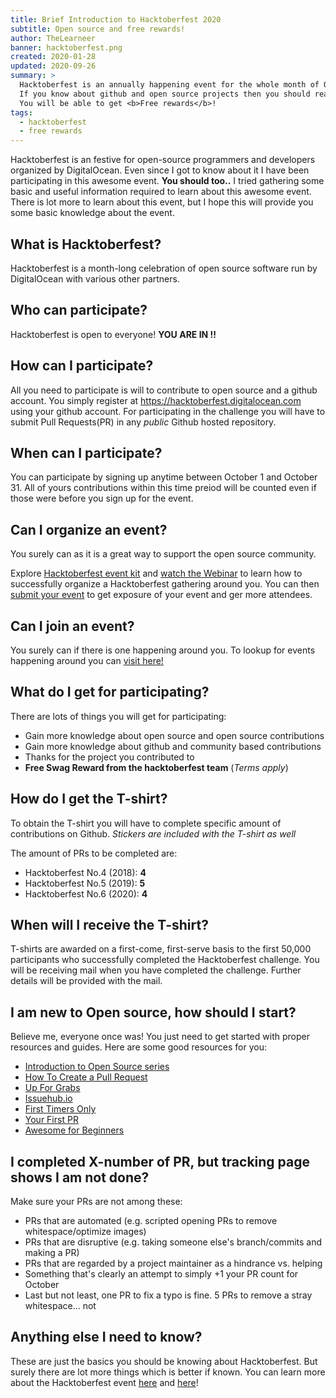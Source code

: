 ```yaml
---
title: Brief Introduction to Hacktoberfest 2020
subtitle: Open source and free rewards!
author: TheLearneer
banner: hacktoberfest.png
created: 2020-01-28
updated: 2020-09-26
summary: >
  Hacktoberfest is an annually happening event for the whole month of October.
  If you know about github and open source projects then you should read this article.
  You will be able to get <b>Free rewards</b>!
tags:
  - hacktoberfest
  - free rewards
---
```


Hacktoberfest is an festive for open-source programmers and developers organized by DigitalOcean. Even since I got to know about it I have been participating in this awesome event. **You should too..** I tried gathering some basic and useful information required to learn about this awesome event. There is lot more to learn about this event, but I hope this will provide you some basic knowledge about the event.

## **What is Hacktoberfest?**
Hacktoberfest is a month-long celebration of open source software run by DigitalOcean with various other partners.

## **Who can participate?**
Hacktoberfest is open to everyone! **YOU ARE IN !!**

## **How can I participate?**
All you need to participate is will to contribute to open source and a github account. You simply register at https://hacktoberfest.digitalocean.com using your github account. For participating in the challenge you will have to submit Pull Requests(PR) in any _public_ Github hosted repository.

## **When can I participate?**
You can participate by signing up anytime between October 1 and October 31. All of yours contributions within this time preiod will be counted even if those were before you sign up for the event.

## **Can I organize an event?**
You surely can as it is a great way to support the open source community.

Explore [Hacktoberfest event kit](https://hacktoberfest.digitalocean.com/eventkit) and [watch the Webinar](https://youtu.be/IC-sCZrDz04) to learn how to successfully organize a Hacktoberfest gathering around you. You can then [submit your event](https://hacktoberfest.digitalocean.com/eventkit#form) to get exposure of your event and ger more attendees.

## **Can I join an event?**
You surely can if there is one happening around you.
To lookup for events happening around you can [visit here!](https://hacktoberfest.digitalocean.com/events)

## **What do I get for participating?**
There are lots of things you will get for participating:
- Gain more knowledge about open source and open source contributions
- Gain more knowledge about github and community based contributions
- Thanks for the project you contributed to
- **Free Swag Reward from the hacktoberfest team** (*Terms apply*)

## **How do I get the T-shirt?**
To obtain the T-shirt you will have to complete specific amount of contributions on Github.
*Stickers are included with the T-shirt as well*

The amount of PRs to be completed are:
- Hacktoberfest No.4 (2018): **4**
- Hacktoberfest No.5 (2019): **5**
- Hacktoberfest No.6 (2020): **4**

## **When will I receive the T-shirt?**
T-shirts are awarded on a first-come, first-serve basis to the first 50,000 participants who successfully completed the Hacktoberfest challenge. You will be receiving mail when you have completed the challenge. Further details will be provided with the mail.

## **I am new to Open source, how should I start?**
Believe me, everyone once was! You just need to get started with proper resources and guides. Here are some good resources for you:
- [Introduction to Open Source series](https://www.digitalocean.com/community/tutorial_series/an-introduction-to-open-source)
- [How To Create a Pull Request](https://www.digitalocean.com/community/tutorials/how-to-create-a-pull-request-on-github)
- [Up For Grabs](https://up-for-grabs.net/#/)
- [Issuehub.io](http://issuehub.io/)
- [First Timers Only](https://www.firsttimersonly.com/)
- [Your First PR](http://yourfirstpr.github.io/)
- [Awesome for Beginners](https://github.com/mungell/awesome-for-beginners)

## **I completed X-number of PR, but tracking page shows I am not done?**
Make sure your PRs are not among these:
- PRs that are automated (e.g. scripted opening PRs to remove whitespace/optimize images)
- PRs that are disruptive (e.g. taking someone else's branch/commits and making a PR)
- PRs that are regarded by a project maintainer as a hindrance vs. helping
- Something that's clearly an attempt to simply +1 your PR count for October
- Last but not least, one PR to fix a typo is fine. 5 PRs to remove a stray whitespace... not

## **Anything else I need to know?**
These are just the basics you should be knowing about Hacktoberfest. But surely there are lot more things which is better if known. You can learn more about the Hacktoberfest event [here](https://hacktoberfest.digitalocean.com/details) and [here](https://hacktoberfest.digitalocean.com/faq)!
